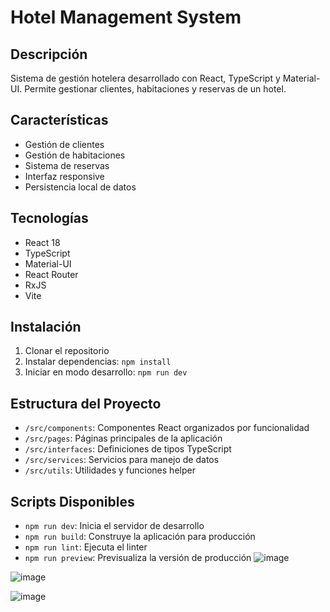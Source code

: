 # Hotel Management System

## Descripción
Sistema de gestión hotelera desarrollado con React, TypeScript y Material-UI. Permite gestionar clientes, habitaciones y reservas de un hotel.

## Características
- Gestión de clientes
- Gestión de habitaciones
- Sistema de reservas
- Interfaz responsive
- Persistencia local de datos

## Tecnologías
- React 18
- TypeScript
- Material-UI
- React Router
- RxJS
- Vite

## Instalación
1. Clonar el repositorio
2. Instalar dependencias: `npm install`
3. Iniciar en modo desarrollo: `npm run dev`

## Estructura del Proyecto
- `/src/components`: Componentes React organizados por funcionalidad
- `/src/pages`: Páginas principales de la aplicación
- `/src/interfaces`: Definiciones de tipos TypeScript
- `/src/services`: Servicios para manejo de datos
- `/src/utils`: Utilidades y funciones helper

## Scripts Disponibles
- `npm run dev`: Inicia el servidor de desarrollo
- `npm run build`: Construye la aplicación para producción
- `npm run lint`: Ejecuta el linter
- `npm run preview`: Previsualiza la versión de producción
![image](https://github.com/user-attachments/assets/af39f9f1-38c1-4ace-b094-396353aa0117)

![image](https://github.com/user-attachments/assets/dba03bf6-5596-4037-abe8-b29155d098a8)

![image](https://github.com/user-attachments/assets/57e928a0-90cf-4e67-bc42-7bf35839a770)

